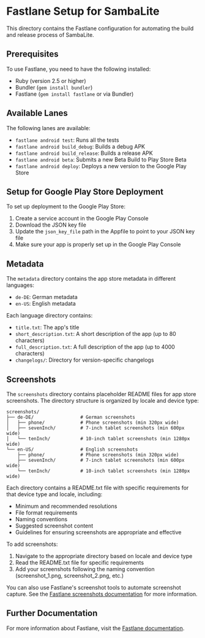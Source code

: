 # Fastlane Setup for SambaLite

This directory contains the Fastlane configuration for automating the build and release process of SambaLite.

## Prerequisites

To use Fastlane, you need to have the following installed:

- Ruby (version 2.5 or higher)
- Bundler (`gem install bundler`)
- Fastlane (`gem install fastlane` or via Bundler)

## Available Lanes

The following lanes are available:

- `fastlane android test`: Runs all the tests
- `fastlane android build_debug`: Builds a debug APK
- `fastlane android build_release`: Builds a release APK
- `fastlane android beta`: Submits a new Beta Build to Play Store Beta
- `fastlane android deploy`: Deploys a new version to the Google Play Store

## Setup for Google Play Store Deployment

To set up deployment to the Google Play Store:

1. Create a service account in the Google Play Console
2. Download the JSON key file
3. Update the `json_key_file` path in the Appfile to point to your JSON key file
4. Make sure your app is properly set up in the Google Play Console

## Metadata

The `metadata` directory contains the app store metadata in different languages:

- `de-DE`: German metadata
- `en-US`: English metadata

Each language directory contains:

- `title.txt`: The app's title
- `short_description.txt`: A short description of the app (up to 80 characters)
- `full_description.txt`: A full description of the app (up to 4000 characters)
- `changelogs/`: Directory for version-specific changelogs

## Screenshots

The `screenshots` directory contains placeholder README files for app store screenshots. The directory structure is organized by locale and device type:

```
screenshots/
├── de-DE/                 # German screenshots
│   ├── phone/             # Phone screenshots (min 320px wide)
│   ├── sevenInch/         # 7-inch tablet screenshots (min 600px wide)
│   └── tenInch/           # 10-inch tablet screenshots (min 1280px wide)
└── en-US/                 # English screenshots
    ├── phone/             # Phone screenshots (min 320px wide)
    ├── sevenInch/         # 7-inch tablet screenshots (min 600px wide)
    └── tenInch/           # 10-inch tablet screenshots (min 1280px wide)
```

Each directory contains a README.txt file with specific requirements for that device type and locale, including:
- Minimum and recommended resolutions
- File format requirements
- Naming conventions
- Suggested screenshot content
- Guidelines for ensuring screenshots are appropriate and effective

To add screenshots:
1. Navigate to the appropriate directory based on locale and device type
2. Read the README.txt file for specific requirements
3. Add your screenshots following the naming convention (screenshot_1.png, screenshot_2.png, etc.)

You can also use Fastlane's screenshot tools to automate screenshot capture. See the [Fastlane screenshots documentation](https://docs.fastlane.tools/getting-started/android/screenshots/) for more information.

## Further Documentation

For more information about Fastlane, visit the [Fastlane documentation](https://docs.fastlane.tools/).

